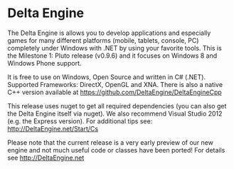Delta Engine
============

The Delta Engine is allows you to develop applications and especially games for many different platforms (mobile, tablets, console, PC) completely under Windows with .NET by using your favorite tools. This is the Milestone 1: Pluto release (v0.9.6) and it focuses on Windows 8 and Windows Phone support.

It is free to use on Windows, Open Source and written in C# (.NET). Supported Frameworks: DirectX, OpenGL and XNA. There is also a native C++ version available at https://github.com/DeltaEngine/DeltaEngineCpp

This release uses nuget to get all required dependencies (you can also get the Delta Engine itself via nuget). We also recommend Visual Studio 2012 (e.g. the Express version). For additional tips see: http://DeltaEngine.net/Start/Cs

Please note that the current release is a very early preview of our new engine and not much useful code or classes have been ported! For details see http://DeltaEngine.net
